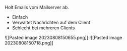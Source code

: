 Holt Emails vom Mailserver ab.

- Einfach
- Verwaltet Nachrichten auf dem Client
- Schlecht bei mehreren Clients

![[Pasted image 20230808150655.png]]
![[Pasted image 20230808150718.png]]